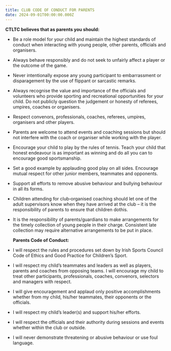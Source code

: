 ```yaml
---
title: CLUB CODE OF CONDUCT FOR PARENTS
date: 2024-09-01T00:00:00.000Z
---
```

**CTLTC believes that as parents you should:**

* Be a role model for your child and maintain the highest standards of conduct when interacting with young people, other parents, officials and organisers.
* Always behave responsibly and do not seek to unfairly affect a player or the outcome of the game.
* Never intentionally expose any young participant to embarrassment or disparagement by the use of flippant or sarcastic remarks.
* Always recognise the value and importance of the officials and volunteers who provide sporting and recreational opportunities for your child. Do not publicly question the judgement or honesty of referees, umpires, coaches or organisers. 
* Respect convenors, professionals, coaches, referees, umpires, organisers and other players.
* Parents are welcome to attend events and coaching sessions but should not interfere with the coach or organiser while working with the player.
* Encourage your child to play by the rules of tennis. Teach your child that honest endeavour is as important as winning and do all you can to encourage good sportsmanship.
* Set a good example by applauding good play on all sides. Encourage mutual respect for other junior members, teammates and opponents.
* Support all efforts to remove abusive behaviour and bullying behaviour in all its forms.
* Children attending for club‐organised coaching should let one of the adult supervisors know when they have arrived at the club – it is the responsibility of parents to ensure that children dothis.
* It is the responsibility of parents/guardians to make arrangements for the timely collection of young people in their charge. Consistent late collection may require alternative arrangements to be put in place.

  **Parents Code of Conduct:**
* I will respect the rules and procedures set down by Irish Sports Council Code of Ethics and Good Practice for Children’s Sport.
* I will respect my child’s teammates and leaders as well as players, parents and coaches from opposing teams. I will encourage my child to treat other participants, professionals, coaches, convenors, selectors and managers with respect.
* I will give encouragement and applaud only positive accomplishments whether from my child, his/her teammates, their opponents or the officials.
* I will respect my child’s leader(s) and support his/her efforts.
* I will respect the officials and their authority during sessions and events whether within the club or outside.
* I will never demonstrate threatening or abusive behaviour or use foul language.
